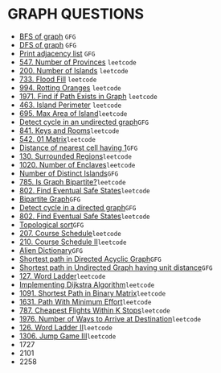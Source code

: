 # GRAPH QUESTIONS

* [BFS of graph](https://github.com/anujvaghani0/DSA-Java/tree/master/src/Graph/BFS_DFS/BFS.java) `GFG`</br>
* [DFS of graph](https://github.com/anujvaghani0/DSA-Java/tree/master/src/Graph/BFS_DFS/DFS.java) `GFG`</br>
* [Print adjacency list](https://github.com/anujvaghani0/DSA-Java/tree/master/src/Graph/BFS_DFS/PrintAdjacencyList.java) `GFG`</br>
* [547. Number of Provinces](https://github.com/anujvaghani0/DSA-Java/tree/master/src/Graph/BFS_DFS/NumberOfProvinces.java) `leetcode`</br>
* [200. Number of Islands](https://github.com/anujvaghani0/DSA-Java/tree/master/src/Graph/BFS_DFS/NumberOfIslands.java) `leetcode`</br>
* [733. Flood Fill](https://github.com/anujvaghani0/DSA-Java/tree/master/src/Graph/BFS_DFS/FloodFill.java) `leetcode`</br>
* [994. Rotting Oranges](https://github.com/anujvaghani0/DSA-Java/tree/master/src/Graph/BFS_DFS/RottingOranges.java) `leetcode`</br>
* [1971. Find if Path Exists in Graph](https://github.com/anujvaghani0/DSA-Java/tree/master/src/Graph/BFS_DFS/FindIfPathExistsInGraph.java) `leetcode`</br>
* [463. Island Perimeter](https://github.com/anujvaghani0/DSA-Java/tree/master/src/Graph/BFS_DFS/islandPerimeter.java) `leetcode`</br>
* [695. Max Area of Island](https://github.com/anujvaghani0/DSA-Java/tree/master/src/Graph/BFS_DFS/MaxAreaOfIsland.java)`leetcode`</br>
* [Detect cycle in an undirected graph](https://github.com/anujvaghani0/DSA-Java/tree/master/src/Graph/BFS_DFS/DetectCycleInAnUndirectedGraph.java)`GFG`</br>
* [841. Keys and Rooms](https://github.com/anujvaghani0/DSA-Java/tree/master/src/Graph/BFS_DFS/KeysAndRooms.java)`leetcode`</br>
* [542. 01 Matrix](https://github.com/anujvaghani0/DSA-Java/tree/master/src/Graph/BFS_DFS/zeroOneMatrix.java)`leetcode`</br>
* [Distance of nearest cell having 1](https://github.com/anujvaghani0/DSA-Java/tree/master/src/Graph/BFS_DFS/DetectCycleInAnUndirectedGraph.java)`GFG`</br>
* [130. Surrounded Regions](https://github.com/anujvaghani0/DSA-Java/tree/master/src/Graph/BFS_DFS/SurroundedRegions.java)`leetcode`</br>
* [1020. Number of Enclaves](https://github.com/anujvaghani0/DSA-Java/tree/master/src/Graph/BFS_DFS/NumberOfEnclaves.java)`leetcode`</br>
* [Number of Distinct Islands](https://github.com/anujvaghani0/DSA-Java/tree/master/src/Graph/BFS_DFS/NumberOfDistinctIsland.java)`GFG`</br>
* [785. Is Graph Bipartite?](https://github.com/anujvaghani0/DSA-Java/tree/master/src/Graph/BFS_DFS/IsGraphBipartite.java)`leetcode`</br>
* [802. Find Eventual Safe States](https://github.com/anujvaghani0/DSA-Java/tree/master/src/Graph/BFS_DFS/.java)`leetcode`</br>
* [Bipartite Graph](https://github.com/anujvaghani0/DSA-Java/tree/master/src/Graph/BFS_DFS/BipartiteGraph.java)`GFG`</br>
* [Detect cycle in a directed graph](https://github.com/anujvaghani0/DSA-Java/tree/master/src/Graph/BFS_DFS/DetectCycleInADirectedGraph.java)`GFG`</br>
* [802. Find Eventual Safe States](https://github.com/anujvaghani0/DSA-Java/tree/master/src/Graph/BFS_DFS/DetectCycleInADirectedGraph.java)`leetcode`</br>
* [Topological sort](https://github.com/anujvaghani0/DSA-Java/tree/master/src/Graph/TopologicalSorting/TopologicalSort.java)`GFG`</br>
* [207. Course Schedule](https://github.com/anujvaghani0/DSA-Java/tree/master/src/Graph/TopologicalSorting/CourseSchedule.java)`leetcode`</br>
* [210. Course Schedule II](https://github.com/anujvaghani0/DSA-Java/tree/master/src/Graph/TopologicalSorting/CourseScheduleII.java)`leetcode`</br>
* [Alien Dictionary](https://github.com/anujvaghani0/DSA-Java/tree/master/src/Graph/TopologicalSorting/AlienDictionary.java)`GFG`</br>
* [Shortest path in Directed Acyclic Graph](https://github.com/anujvaghani0/DSA-Java/tree/master/src/Graph/ShortestPath/ShortestPathInDirectedAcyclicGraph.java)`GFG`</br>
* [Shortest path in Undirected Graph having unit distance](https://github.com/anujvaghani0/DSA-Java/tree/master/src/Graph/ShortestPath/ShortestPathInUndirectedGraphHavingUnitDistance.java)`GFG`</br>
* [127. Word Ladder](https://github.com/anujvaghani0/DSA-Java/tree/master/src/Graph/ShortestPath/WordLadder.java)`leetcode`</br>
* [Implementing Dijkstra Algorithm](https://github.com/anujvaghani0/DSA-Java/tree/master/src/Graph/ShortestPath/WordLadderII.java)`leetcode`</br>
* [1091. Shortest Path in Binary Matrix](https://github.com/anujvaghani0/DSA-Java/tree/master/src/Graph/ShortestPath/ShortestDistanceInABinaryMaze.java)`leetcode`</br>
* [1631. Path With Minimum Effort](https://github.com/anujvaghani0/DSA-Java/tree/master/src/Graph/ShortestPath/PathWithMinimumEffort.java)`leetcode`</br>
* [787. Cheapest Flights Within K Stops](https://github.com/anujvaghani0/DSA-Java/tree/master/src/Graph/ShortestPath/WordLadderII.java)`leetcode`</br>
* [1976. Number of Ways to Arrive at Destination](https://github.com/anujvaghani0/DSA-Java/tree/master/src/Graph/ShortestPath/WordLadderII.java)`leetcode`</br>
* [126. Word Ladder II](https://github.com/anujvaghani0/DSA-Java/tree/master/src/Graph/ShortestPath/WordLadderII.java)`leetcode`</br>
* [1306. Jump Game III](https://github.com/anujvaghani0/DSA-Java/tree/master/src/Graph/BFS_DFS/JumpGameIII.java)`leetcode`</br>
* 1727
* 2101
* 2258